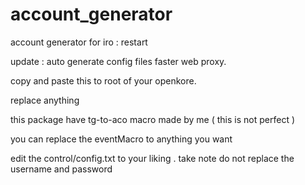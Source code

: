 # account_generator
account generator for iro : restart


update : 
auto generate config files
faster web proxy.


copy and paste this to root of your openkore.

replace anything


this package have tg-to-aco macro made by me ( this is not perfect )

you can replace the eventMacro to anything you want


edit the control/config.txt to your liking .
take note do not replace the 
username <USERNAME>
and
password <PASSWORD>
